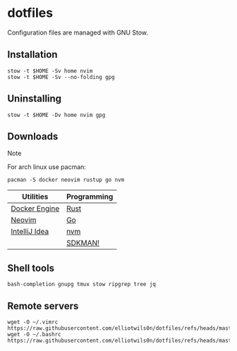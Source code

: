 # dotfiles
Configuration files are managed with GNU Stow.

## Installation
```shell
stow -t $HOME -Sv home nvim
stow -t $HOME -Sv --no-folding gpg
```

## Uninstalling
```shell
stow -t $HOME -Dv home nvim gpg
```

## Downloads
> [!NOTE]
> For arch linux use pacman:
> ```shell
> pacman -S docker neovim rustup go nvm
> ```

| Utilities                 | Programming       |
|---------------------------|-------------------|
| [Docker Engine][docker]   | [Rust][rust]      |
| [Neovim][neovim]          | [Go][go]          |
| [IntelliJ Idea][intellij] | [nvm][nvm]        |
|                           | [SDKMAN!][sdkman] |

<!-- Utilities -->
[docker]: https://docs.docker.com/engine/install
[neovim]: https://github.com/neovim/neovim/blob/master/BUILD.md
[intellij]: https://www.jetbrains.com/help/idea/installation-guide.html
<!-- Programming -->
[rust]: https://www.rust-lang.org/tools/install
[go]: https://go.dev/doc/install
[nvm]: https://github.com/nvm-sh/nvm#installing-and-updating
[sdkman]: https://sdkman.io/install

## Shell tools
```
bash-completion gnupg tmux stow ripgrep tree jq
```

## Remote servers
```shell
wget -O ~/.vimrc  https://raw.githubusercontent.com/elliotwils0n/dotfiles/refs/heads/master/home/.vimrc
wget -O ~/.bashrc https://raw.githubusercontent.com/elliotwils0n/dotfiles/refs/heads/master/home/.bashrc
```
